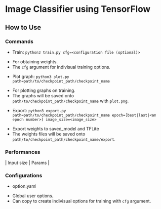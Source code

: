 # Image Classifier using TensorFlow
## How to Use
### Commands
 * Train: `python3 train.py cfg=<configuration file (optional)>`
 - For obtaining weights.
 - The `cfg` argument for indivisual training options.

 * Plot graph: `python3 plot.py path=path/to/checkpoint_path/checkpoint_name`
 - For plotting graphs on training.
 - The graphs will be saved onto `path/to/checkpoint_path/checkpoint_name` with `plot.png`.

 * Export: `python3 export.py path=path/to/checkpoint_path/checkpoint_name epoch=[best|last|<an epoch number>] image_size=<image_size>`
 - Export weights to saved_model and TFLite
 - The weights files will be saved onto `path/to/checkpoint_path/checkpoint_name/export`.

### Performances
 | Input size   | Params    | 

### Configurations
 * option.yaml
 - Global user options.
 - Can copy to create indivisual options for training with `cfg` argument.